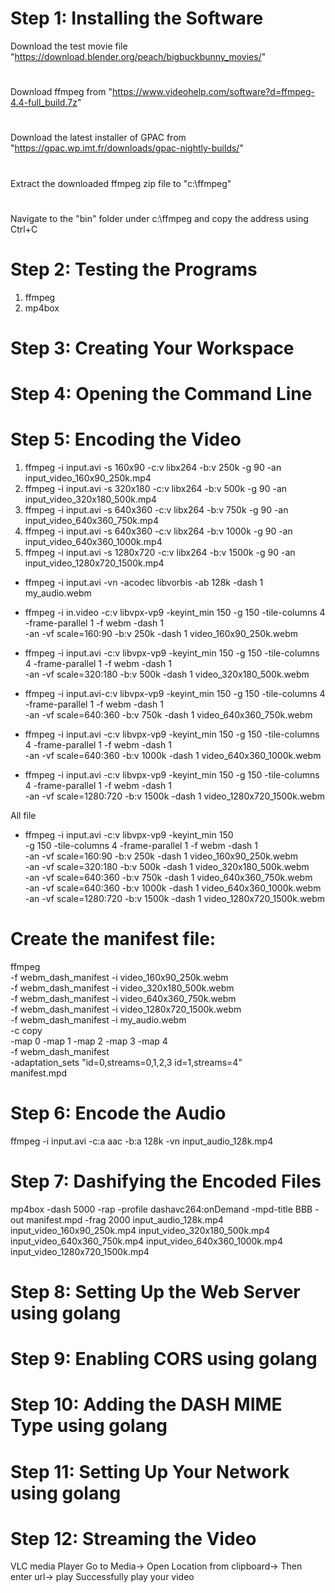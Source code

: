 # Step 1: Installing the Software
Download the test movie file  "https://download.blender.org/peach/bigbuckbunny_movies/"
#
Download ffmpeg from "https://www.videohelp.com/software?d=ffmpeg-4.4-full_build.7z"
#
Download the latest installer of GPAC from "https://gpac.wp.imt.fr/downloads/gpac-nightly-builds/"
# 
Extract the downloaded ffmpeg zip file to "c:\ffmpeg"
#
Navigate to the "bin" folder under c:\ffmpeg and copy the address using Ctrl+C
# Step 2: Testing the Programs
1. ffmpeg
2. mp4box
# Step 3: Creating Your Workspace
# Step 4: Opening the Command Line
# Step 5: Encoding the Video
1. ffmpeg -i input.avi -s 160x90 -c:v libx264 -b:v 250k -g 90 -an input_video_160x90_250k.mp4
2. ffmpeg -i input.avi -s 320x180 -c:v libx264 -b:v 500k -g 90 -an input_video_320x180_500k.mp4
3. ffmpeg -i input.avi -s 640x360 -c:v libx264 -b:v 750k -g 90 -an input_video_640x360_750k.mp4
4. ffmpeg -i input.avi -s 640x360 -c:v libx264 -b:v 1000k -g 90 -an input_video_640x360_1000k.mp4
5. ffmpeg -i input.avi -s 1280x720 -c:v libx264 -b:v 1500k -g 90 -an input_video_1280x720_1500k.mp4


* ffmpeg -i input.avi -vn -acodec libvorbis -ab 128k -dash 1 my_audio.webm
* ffmpeg -i in.video -c:v libvpx-vp9 -keyint_min 150 -g 150 -tile-columns 4 -frame-parallel 1  -f webm -dash 1 \
-an -vf scale=160:90 -b:v 250k -dash 1 video_160x90_250k.webm

* ffmpeg -i input.avi -c:v libvpx-vp9 -keyint_min 150 -g 150 -tile-columns 4 -frame-parallel 1  -f webm -dash 1 \
-an -vf scale=320:180 -b:v 500k -dash 1 video_320x180_500k.webm

* ffmpeg -i input.avi-c:v libvpx-vp9 -keyint_min 150 -g 150 -tile-columns 4 -frame-parallel 1  -f webm -dash 1 \
-an -vf scale=640:360 -b:v 750k -dash 1 video_640x360_750k.webm

* ffmpeg -i input.avi -c:v libvpx-vp9 -keyint_min 150 -g 150 -tile-columns 4 -frame-parallel 1  -f webm -dash 1 \
-an -vf scale=640:360 -b:v 1000k -dash 1 video_640x360_1000k.webm

* ffmpeg -i input.avi -c:v libvpx-vp9 -keyint_min 150 -g 150 -tile-columns 4 -frame-parallel 1  -f webm -dash 1 \
-an -vf scale=1280:720 -b:v 1500k -dash 1 video_1280x720_1500k.webm

All file
* ffmpeg -i input.avi -c:v libvpx-vp9 -keyint_min 150 \
-g 150 -tile-columns 4 -frame-parallel 1  -f webm -dash 1 \
-an -vf scale=160:90 -b:v 250k -dash 1 video_160x90_250k.webm \
-an -vf scale=320:180 -b:v 500k -dash 1 video_320x180_500k.webm \
-an -vf scale=640:360 -b:v 750k -dash 1 video_640x360_750k.webm \
-an -vf scale=640:360 -b:v 1000k -dash 1 video_640x360_1000k.webm \
-an -vf scale=1280:720 -b:v 1500k -dash 1 video_1280x720_1500k.webm

# Create the manifest file:
ffmpeg \
  -f webm_dash_manifest -i video_160x90_250k.webm \
  -f webm_dash_manifest -i video_320x180_500k.webm \
  -f webm_dash_manifest -i video_640x360_750k.webm \
  -f webm_dash_manifest -i video_1280x720_1500k.webm \
  -f webm_dash_manifest -i my_audio.webm \
  -c copy \
  -map 0 -map 1 -map 2 -map 3 -map 4 \
  -f webm_dash_manifest \
  -adaptation_sets "id=0,streams=0,1,2,3 id=1,streams=4" \
  manifest.mpd


# Step 6: Encode the Audio
ffmpeg -i input.avi -c:a aac -b:a 128k -vn input_audio_128k.mp4
# Step 7: Dashifying the Encoded Files
mp4box -dash 5000 -rap -profile dashavc264:onDemand -mpd-title BBB -out manifest.mpd -frag 2000 input_audio_128k.mp4 input_video_160x90_250k.mp4 input_video_320x180_500k.mp4 input_video_640x360_750k.mp4 input_video_640x360_1000k.mp4 input_video_1280x720_1500k.mp4
# Step 8: Setting Up the Web Server using golang
# Step 9: Enabling CORS using golang
# Step 10: Adding the DASH MIME Type using golang
# Step 11: Setting Up Your Network using golang
# Step 12: Streaming the Video
VLC media Player
Go to Media-> Open Location from clipboard-> Then enter url-> play
Successfully play your video
